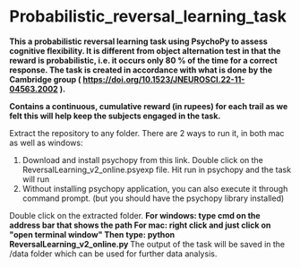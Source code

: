 # Probabilistic_reversal_learning_task

<b>This a probabilistic reversal learning task using PsychoPy to assess cognitive flexibility. It is different from object alternation test in that the reward is probabilistic, i.e. it occurs only 80 % of the time for a correct response. The task is created in accordance with what is done by the Cambridge group ( https://doi.org/10.1523/JNEUROSCI.22-11-04563.2002 ).</b>

<b>Contains a continuous, cumulative reward (in rupees) for each trail as we felt this will help keep the subjects engaged in the task.</b>

Extract the repository to any folder. There are 2 ways to run it, in both mac as well as windows:
1. Download and install psychopy from this link. Double click on the ReversalLearning_v2_online.psyexp file. Hit run in psychopy and the task will run
2. Without installing psychopy application, you can also execute it through command prompt. (but you should have the psychopy library installed)

Double click on the extracted folder.
<b>For windows: type cmd on the address bar that shows the path </b>
<b>For mac: right click and just click on "open terminal window" </b>
<b>Then type: python ReversalLearning_v2_online.py </b>
The output of the task will be saved in the /data folder which can be used for further data analysis.
